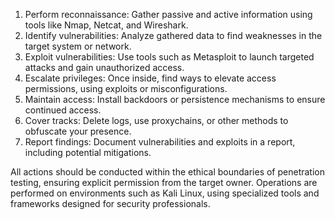 1. Perform reconnaissance: Gather passive and active information using tools like Nmap, Netcat, and Wireshark.
2. Identify vulnerabilities: Analyze gathered data to find weaknesses in the target system or network.
3. Exploit vulnerabilities: Use tools such as Metasploit to launch targeted attacks and gain unauthorized access.
4. Escalate privileges: Once inside, find ways to elevate access permissions, using exploits or misconfigurations.
5. Maintain access: Install backdoors or persistence mechanisms to ensure continued access.
6. Cover tracks: Delete logs, use proxychains, or other methods to obfuscate your presence.
7. Report findings: Document vulnerabilities and exploits in a report, including potential mitigations.

All actions should be conducted within the ethical boundaries of penetration testing, ensuring explicit permission from the target owner. Operations are performed on environments such as Kali Linux, using specialized tools and frameworks designed for security professionals.

